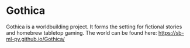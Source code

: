 # Gothica
Gothica is a worldbuilding project. It forms the setting for fictional stories and homebrew tabletop gaming. The world can be found here: <https://sb-ml-py.github.io/Gothica/>
